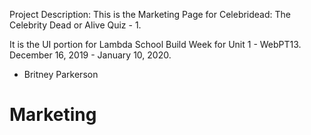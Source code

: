 Project Description:
This is the Marketing Page for Celebridead: The Celebrity Dead or Alive Quiz - 1. 

It is the UI portion for Lambda School Build Week for Unit 1 - WebPT13. December 16, 2019 - January 10, 2020.
- Britney Parkerson
# Marketing 